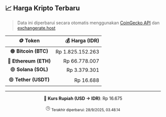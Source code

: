 

<!-- HARGA_KRIPTO -->
## 📈 Harga Kripto Terbaru

> Data ini diperbarui secara otomatis menggunakan [CoinGecko API](https://www.coingecko.com/) dan [exchangerate.host](https://exchangerate.host/)

<div align="center">

| 🪙 Token | 💰 Harga (IDR) |
|:------:|---------------:|
| 🟠 **Bitcoin (BTC)**   | Rp 1.825.152.263 |
| 🔵 **Ethereum (ETH)**  | Rp 66.778.007 |
| 🟣 **Solana (SOL)**    | Rp 3.379.301 |
| 🟢 **Tether (USDT)**   | Rp 16.688 |

---

💱 **Kurs Rupiah (USD → IDR)**: Rp 16.675

🕒 <sub>Terakhir diperbarui: 28/9/2025, 03.48.14</sub>

</div>
<!-- /HARGA_KRIPTO -->